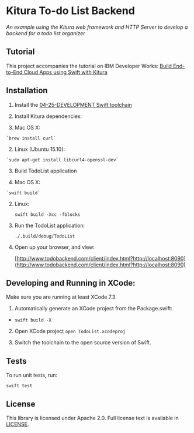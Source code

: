 # Kitura To-do List Backend

*An example using the Kitura web framework and HTTP Server to develop a backend for a todo list organizer*

## Tutorial

This project accompanies the tutorial on IBM Developer Works: [Build End-to-End Cloud Apps using Swift with Kitura](https://developer.ibm.com/swift/2016/02/22/building-end-end-cloud-apps-using-swift-kitura/)

## Installation

1. Install the [04-25-DEVELOPMENT Swift toolchain](https://swift.org/download/) 

2. Install Kitura dependencies:

  1. Mac OS X: 
  
    `brew install curl`
  
  2. Linux (Ubuntu 15.10):
   
    `sudo apt-get install libcurl4-openssl-dev`

3. Build TodoList application

  1. Mac OS X: 
	
	`swift build`
	
  2. Linux:
  
    	`swift build -Xcc -fblocks`
	
4. Run the TodoList application:

	`./.build/debug/TodoList`
	
5. Open up your browser, and view: 

   [http://www.todobackend.com/client/index.html?http://localhost:8090](http://www.todobackend.com/client/index.html?http://localhost:8090)

## Developing and Running in XCode:

Make sure you are running at least XCode 7.3. 

1. Automatically generate an XCode project from the Package.swift:
- `swift build -X`

2. Open XCode project
  `open TodoList.xcodeproj`

3. Switch the toolchain to the open source version of Swift.

## Tests

  To run unit tests, run:
  
  `swift test`

## License 

This library is licensed under Apache 2.0. Full license text is available in [LICENSE](LICENSE).
